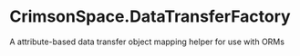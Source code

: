 # CrimsonSpace.DataTransferFactory
A attribute-based data transfer object mapping helper for use with ORMs
